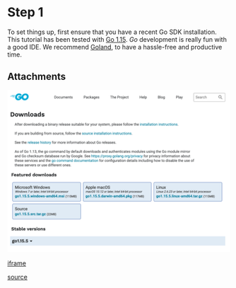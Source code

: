 # Step 1

To set things up, first ensure that you have a recent Go SDK installation. This tutorial has been tested
with [Go 1.15](https://golang.org/dl/). *Go* development is really fun with a good IDE. We recommend
[Goland](https://www.jetbrains.com/go/), to have a hassle-free and productive time.

## Attachments

![Download Go](how-to-click.png)

[iframe](00-setup)

[source](component.go)